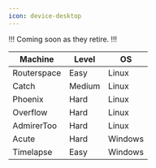 ```yaml
---
icon: device-desktop
---
```

!!!
Coming soon as they retire.
!!!

<script src="https://www.hackthebox.eu/badge/78913"></script>  


| Machine | Level | OS |
| --- | --- | --- |
| Routerspace | Easy | Linux |
| Catch | Medium | Linux |
| Phoenix | Hard | Linux |
| Overflow | Hard | Linux |
| AdmirerToo | Hard | Linux |
| Acute | Hard | Windows |
| Timelapse | Easy | Windows |
